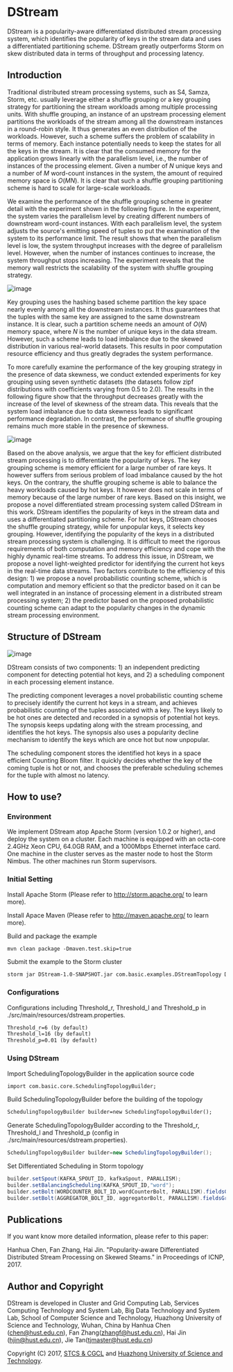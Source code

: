 # DStream

DStream is a popularity-aware differentiated distributed stream processing system, which identifies the popularity of keys in the stream data and uses a differentiated partitioning scheme. DStream greatly outperforms Storm on skew distributed data in terms of throughput and processing latency.

## Introduction

Traditional distributed stream processing systems, such as S4, Samza, Storm, etc. usually leverage either a shuffle grouping or a key grouping strategy for partitioning the stream workloads among multiple processing units. With shuffle grouping, an instance of an upstream processing element partitions the workloads of the stream among all the downstream instances in a round-robin style. It thus generates an even distribution of the workloads. However, such a scheme suffers the problem of scalability in terms of memory. Each instance potentially needs to keep the states for all the keys in the stream. It is clear that the consumed memory for the application grows linearly with the parallelism level, i.e., the number of instances of the processing element. Given a number of *N* unique keys and a number of *M* word-count instances in the system, the amount of required memory space is *O*(*MN*). It is clear that such a shuffle grouping partitioning scheme is hard to scale for large-scale workloads.

We examine the performance of the shuffle grouping scheme in greater detail with the experiment shown in the following figure. In the experiment, the system varies the parallelism level by creating different numbers of downstream word-count instances. With each parallelism level, the system adjusts the source's emitting speed of tuples 
to put the examination of the system to its performance limit. The result shows that when the parallelism level is low, the system throughput increases with the degree of parallelism level. However, when the number of instances continues to increase, the system throughput stops increasing. The experiment reveals that the memory wall restricts the scalability of the system with shuffle grouping strategy.

![image](https://github.com/DStream-Storm/DStream/raw/master/image/Shufflegrouping.png)

Key grouping uses the hashing based scheme partition the key space nearly evenly among all the downstream instances. It thus guarantees that the tuples with the same key are assigned to the same downstream instance. It is clear, such a partition scheme needs an amount of *O*(*N*) memory space, where *N* is the number of unique keys in the data stream. However, such a scheme leads to load imbalance due to the skewed distribution in various real-world datasets. This results in poor computation resource efficiency and thus greatly degrades the system performance.

To more carefully examine the performance of the key grouping strategy in the presence of data skewness, we conduct extended experiments for key grouping using seven synthetic datasets (the datasets follow zipf distributions with coefficients varying from 0.5 to 2.0). The results in the following figure show that the throughput decreases greatly with the increase of the level of skewness of the stream data. This reveals that the system load imbalance due to data skewness leads to significant performance degradation. In contrast, the performance of shuffle grouping remains much more stable in the presence of skewness.

![image](https://github.com/DStream-Storm/DStream/raw/master/image/Keygrouping.png)

Based on the above analysis, we argue that the key for efficient distributed stream processing is to differentiate the popularity of keys. The key grouping scheme is memory efficient for a large number of rare keys. It however suffers from serious problem of load imbalance caused by the hot keys. On the contrary, the shuffle grouping scheme is able to balance the heavy workloads caused by hot keys. It however does not scale in terms of memory because of the large number of rare keys. Based on this insight, we propose a novel differentiated stream processing system called DStream in this work. DStream identifies the popularity of keys in the stream data and uses a differentiated partitioning scheme. For hot keys, DStream chooses the shuffle grouping strategy, while for unpopular keys, it selects key grouping. However, identifying the popularity of the keys in a distributed stream processing system is challenging. It is difficult to meet the rigorous requirements of both computation and memory efficiency and cope with the highly dynamic real-time streams. To address this issue, in DStream, we propose a novel light-weighted predictor for identifying the current hot keys in the real-time data streams. Two factors contribute to the efficiency of this design: 1) we propose a novel probabilistic counting scheme, which is computation and memory efficient so that the predictor based on it can be well integrated in an instance of processing element in a distributed stream processing system; 2) the predictor based on the proposed probabilistic counting scheme can adapt to the popularity changes in the dynamic stream processing environment.

## Structure of DStream

![image](https://github.com/DStream-Storm/DStream/raw/master/image/DStreamStructure.png)

DStream consists of two components: 1) an independent predicting component for detecting potential hot keys, and 2) a scheduling component in each processing element instance. 

The predicting component leverages a novel probabilistic counting scheme to precisely identify the current hot keys in a stream, and achieves probabilistic counting of the tuples associated with a key. The keys likely to be hot ones are detected and recorded in a synopsis of potential hot keys. The synopsis keeps updating along with the stream processing, and identifies the hot keys. The synopsis also uses a popularity decline mechanism to identify the keys which are once hot but now unpopular.

The scheduling component stores the identified hot keys in a space efficient Counting Bloom filter. It quickly decides whether the key of the coming tuple is hot or not, and chooses the preferable scheduling schemes for the tuple with almost no latency.


## How to use?

### Environment

We implement DStream atop Apache Storm (version 1.0.2 or higher), and deploy the system on a cluster. Each machine is equipped with an octa-core 2.4GHz Xeon CPU, 64.0GB RAM, and a 1000Mbps Ethernet interface card. One machine in the cluster serves as the master node to host the Storm Nimbus. The other machines run Storm supervisors.

### Initial Setting

Install Apache Storm (Please refer to http://storm.apache.org/ to learn more).

Install Apace Maven (Please refer to http://maven.apache.org/ to learn more).

Build and package the example

```txt
mvn clean package -Dmaven.test.skip=true
```

Submit the example to the Storm cluster

```txt
storm jar DStream-1.0-SNAPSHOT.jar com.basic.examples.DStreamTopology DStreamTopology 8
```

### Configurations

Configurations including Threshold_r, Threshold_l and Threshold_p in ./src/main/resources/dstream.properties.

```txt
Threshold_r=6 (by default)
Threshold_l=16 (by default)
Threshold_p=0.01 (by default)
```

### Using DStream

Import SchedulingTopologyBuilder in the application source code

```txt
import com.basic.core.SchedulingTopologyBuilder;
```

Build SchedulingTopologyBuilder before the building of the topology

```txt
SchedulingTopologyBuilder builder=new SchedulingTopologyBuilder();
```

Generate SchedulingTopologyBuilder according to the Threshold_r, Threshold_l and Threshold_p (config in ./src/main/resources/dstream.properties).

```java
SchedulingTopologyBuilder builder=new SchedulingTopologyBuilder();
```

Set Differentiated Scheduling in Storm topology

```java
builder.setSpout(KAFKA_SPOUT_ID, kafkaSpout, PARALLISM);
builder.setBalancingScheduling(KAFKA_SPOUT_ID,"word");
builder.setBolt(WORDCOUNTER_BOLT_ID,wordCounterBolt, PARALLISM).fieldsGrouping(Constraints.SPLITTER_BOLT_ID+builder.getSchedulingNum(), Constraints.nohotFileds, new Fields(Constraints.wordFileds)).shuffleGrouping(Constraints.SPLITTER_BOLT_ID+builder.getSchedulingNum(), Constraints.hotFileds);
builder.setBolt(AGGREGATOR_BOLT_ID, aggregatorBolt, PARALLISM).fieldsGrouping(WORDCOUNTER_BOLT_ID, new Fields(Constraints.wordFileds));
```

## Publications

If you want know more detailed information, please refer to this paper:

Hanhua Chen, Fan Zhang, Hai Jin. "Popularity-aware Differentiated Distributed Stream Processing on Skewed Steams." in Proceedings of ICNP, 2017.


## Author and Copyright

DStream is developed in Cluster and Grid Computing Lab, Services Computing Technology and System Lab, Big Data Technology and System Lab, School of Computer Science and Technology, Huazhong University of Science and Technology, Wuhan, China by Hanhua Chen (chen@hust.edu.cn), Fan Zhang(zhangf@hust.edu.cn), Hai Jin (hjin@hust.edu.cn), Jie Tan(tjmaster@hust.edu.cn)

Copyright (C) 2017, [STCS & CGCL](http://grid.hust.edu.cn/) and [Huazhong University of Science and Technology](http://www.hust.edu.cn).


